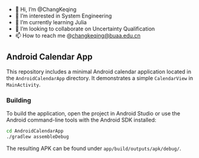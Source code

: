 - 👋 Hi, I’m @ChangKeqing
- 👀 I’m interested in System Engineering
- 🌱 I’m currently learning Julia
- 💞️ I’m looking to collaborate on Uncertainty Qualification
- 📫 How to reach me @changkeqing@buaa.edu.cn

<!---
ChangKeqing/ChangKeqing is a ✨ special ✨ repository because its `README.md` (this file) appears on your GitHub profile.
You can click the Preview link to take a look at your changes.
--->

## Android Calendar App

This repository includes a minimal Android calendar application located in the `AndroidCalendarApp` directory. It demonstrates a simple `CalendarView` in `MainActivity`.

### Building

To build the application, open the project in Android Studio or use the Android command-line tools with the Android SDK installed:

```bash
cd AndroidCalendarApp
./gradlew assembleDebug
```

The resulting APK can be found under `app/build/outputs/apk/debug/`.
